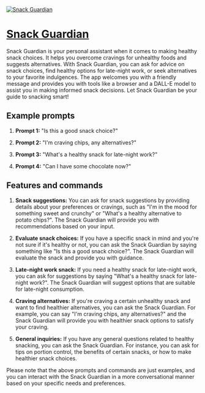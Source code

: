 [![Snack Guardian](https://files.oaiusercontent.com/file-E2U0RStL2oAj39H9rvnmUBwD?se=2123-10-17T21%3A34%3A26Z&sp=r&sv=2021-08-06&sr=b&rscc=max-age%3D31536000%2C%20immutable&rscd=attachment%3B%20filename%3D9516374e-a4ec-4a10-8329-316851033470.webp&sig=SqpYvUIugCZFW7HacJLmsFHKCY6/NIapaMk7ZArY%2BrM%3D)](https://chat.openai.com/g/g-Itgr7xFm5-snack-guardian)

# [Snack Guardian](https://chat.openai.com/g/g-Itgr7xFm5-snack-guardian)

Snack Guardian is your personal assistant when it comes to making healthy snack choices. It helps you overcome cravings for unhealthy foods and suggests alternatives. With Snack Guardian, you can ask for advice on snack choices, find healthy options for late-night work, or seek alternatives to your favorite indulgences. The app welcomes you with a friendly message and provides you with tools like a browser and a DALL-E model to assist you in making informed snack decisions. Let Snack Guardian be your guide to snacking smart!

## Example prompts

1. **Prompt 1:** "Is this a good snack choice?"

2. **Prompt 2:** "I'm craving chips, any alternatives?"

3. **Prompt 3:** "What's a healthy snack for late-night work?"

4. **Prompt 4:** "Can I have some chocolate now?"

## Features and commands

1. **Snack suggestions:** You can ask for snack suggestions by providing details about your preferences or cravings, such as "I'm in the mood for something sweet and crunchy" or "What's a healthy alternative to potato chips?". The Snack Guardian will provide you with recommendations based on your input.

2. **Evaluate snack choices:** If you have a specific snack in mind and you're not sure if it's healthy or not, you can ask the Snack Guardian by saying something like "Is this a good snack choice?". The Snack Guardian will evaluate the snack and provide you with guidance.

3. **Late-night work snack:** If you need a healthy snack for late-night work, you can ask for suggestions by saying "What's a healthy snack for late-night work?". The Snack Guardian will suggest options that are suitable for late-night consumption.

4. **Craving alternatives:** If you're craving a certain unhealthy snack and want to find healthier alternatives, you can ask the Snack Guardian. For example, you can say "I'm craving chips, any alternatives?" and the Snack Guardian will provide you with healthier snack options to satisfy your craving.

5. **General inquiries:** If you have any general questions related to healthy snacking, you can ask the Snack Guardian. For instance, you can ask for tips on portion control, the benefits of certain snacks, or how to make healthier snack choices.

Please note that the above prompts and commands are just examples, and you can interact with the Snack Guardian in a more conversational manner based on your specific needs and preferences.
